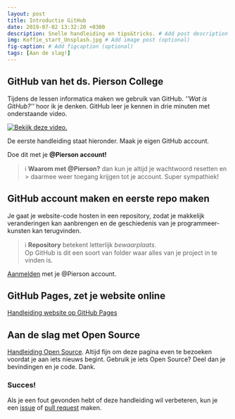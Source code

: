 ```yaml
---
layout: post
title: Introductie GitHub
date: 2019-07-02 13:32:20 +0300
description: Snelle handleiding en tips&tricks. # Add post description (optional)
img: Koffie_start_Unsplash.jpg # Add image post (optional)
fig-caption: # Add figcaption (optional)
tags: [Aan de slag!]
---
```


## GitHub van het ds. Pierson College ##
Tijdens de lessen informatica maken we gebruik van GitHub. _''Wat is GitHub?''_ hoor ik je denken.
GitHub leer je kennen in drie minuten met onderstaande video.

[![Bekijk deze video.](https://img.youtube.com/vi/w3jLJU7DT5E/maxresdefault.jpg)](https://www.youtube.com/watch?v=w3jLJU7DT5E)

De eerste handleiding staat hieronder. Maak je eigen GitHub account.

Doe dit met je **@Pierson account!**
> :information_source: **Waarom met @Pierson?** dan kun je altijd je wachtwoord resetten en > daarmee weer toegang krijgen tot je account. Super sympathiek!

## GitHub account maken en eerste repo maken ##
Je gaat je website-code hosten in een repository, zodat je makkelijk veranderingen kan aanbrengen en de geschiedenis van je programmeer-kunsten kan terugvinden.

> :information_source:  **Repository** betekent letterlijk *bewaarplaats*.    
> Op GitHub is dit een soort van folder waar alles van je project in te vinden is.

[Aanmelden](https://github.com/join) met je @Pierson account.

## GitHub Pages, zet je website online ##
[Handleiding website op GitHub Pages](piersoncollege.github.io/html)

## Aan de slag met Open Source ##
[Handleiding Open Source](https://opensource.guide/). Altijd fijn om deze pagina even te bezoeken voordat je aan iets nieuws begint. Gebruik je iets Open Source? Deel dan je bevindingen en je code. Dank.

### Succes! ###



Als je een fout gevonden hebt of deze handleiding wil verbeteren, kun je een [issue](https://github.com/moorlag/moorlag.github.io/issues/new) of [pull request](https://github.com/moorlag/moorlag.github.io/compare) maken.
